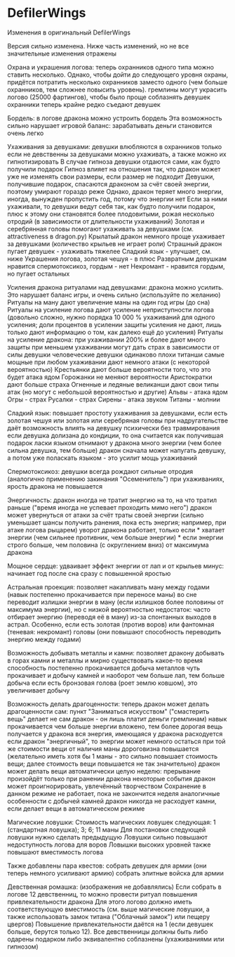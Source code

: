 # DefilerWings

Изменения в оригинальный DefilerWings

Версия сильно изменена. Ниже часть изменений, но не все значительные изменения отражены

Охрана и украшения логова:
    теперь охранников одного типа можно ставить несколько. Однако, чтобы дойти до следующего уровня охраны, придётся потратить несколько охранников заместо одного (чем больше охранников, тем сложнее повысить уровень).
    гремлины могут украсить логово (25000 фартингов), чтобы было проще соблазнять девушек
    охранники теперь крайне редко съедают девушек

Бордель:
    в логове дракона можно устроить бордель
        Эта возможность сильно нарушает игровой баланс: зарабатывать деньги становится очень легко

Ухаживания за девушками:
    девушки влюбляются в охранников только если не девственны
    за девушками можно ухаживать, а также можно их гипнотизировать
    В случае гипноза девушки отдаются сами, как будто получили подарок
    Гипноз влияет на отношения так, что дракон может уже не изменять свои размеры, если размер не подходит
    Девушки, получившие подарок, спасаются драконом за счёт своей энергии, поэтому умирают гораздо реже
        Однако, дракон теряет много энергии, иногда, вынужден пропустить год, потому что энергии нет
    Если за ними ухаживали, то девушки ведут себя так, как будто получили подарок,
        плюс к этому они становятся более плодовитыми, рожая несколько отродий
        (в зависимости от длительности ухаживаний)
    Золотая и серебрянная головы помогают ухаживать за девушками (см. attractiveness в dragon.py)
        Крылатый дракон немного проще ухаживает за девушками (количество крыльев не играет роли)
        Страшный дракон пугает девушек - ухаживать тяжелее
        Сладкий язык - улучшает, см. ниже
        Украшения логова, золотая чешуя - в плюс
        Развратным девушкам нравится спермотоксикоз, гордым - нет
        Некромант - нравится гордым, но пугает остальных

Усиления дракона ритуалами над девушками:
    дракона можно усилить. Это нарушает баланс игры, и очень сильно (используйте по желанию)
    Ритуалы на ману дают увеличение маны на один год игры (до сна)
    Ритуалы на усиление логова дают усиление неприступности логова (довольно сложно, нужно порядка 10 000 % ухаживаний для одного усиления; доли процентов в усилении защиты усиления не дают, лишь только дают информацию о том, как далеко ещё до усиления)
    Ритуалы на усиление дракона:
        при ухаживании 200% и более дают много защиты
        при меньшем ухаживании могут дать страх в зависимости от силы девушки
            человеческие девушки одинаково плохи
            титанши самые мощные
        при любом ухаживании дают немного атаки (с некоторой вероятностью)
            Крестьянки дают больше вероятности того, что это будет атака ядом
            Горожанки не меняют вероятности
            Аристократки дают больше страха
            Огненные и ледяные великанши дают свои типы атак (но могут с небольшой вероятностью и другие)
            Альвы   - атака ядом
            Огры    - страх
            Русалки - страх
            Сирены  - атака звуком
            Титаны  - молнии


Сладкий язык:
    повышает простоту ухаживания за девушками, если есть золотая чешуя или золотая или серебряная головы
    при надругательстве даёт возможность влиять на девушку психически без травмирования
    если девушка долизана до кондиции, то она считается как получившая подарок
    ласки языком отнимают у дракона много энергии (чем более сильна девушка, тем больше)
    дракон сначала может напугать девушку, а потом уже поласкать языком - это усилит мощь ухаживаний

Спермотоксикоз:
    девушки всегда рождают сильные отродия (аналогично применению закинания "Осеменитель")
    при ухаживаниях, ярость дракона не повышается

Энергичность:
    дракон иногда не тратит энергию на то, на что тратил раньше ("время иногда не успевает проходить мимо него")
    дракон может увернуться от атаки за счёт траты своей энергии (сильно уменьшает шансы получить ранения, пока есть энергия; например, при атаке логова рыцарем)
        уворот дракона работает, только если
            * хватает энергии (чем сильнее противник, чем больше энергии)
            * если энергии строго больше, чем половина (с округлением вниз) от максимума дракона



Мощное сердце:
    удваивает эффект энергии от лап и от крыльев
    минус: начинает год после сна сразу с повышенной яростью


Астральная проекция:
    позволяет накапливать ману между годами (навык постепенно прокачивается при переносе маны)
    во сне переводит излишки энергии в ману (если излишков более половины от максимума энергии), но с низкой вероятностью
    недостаток: часто отбирает энергию (переводя её в ману) из-за спонтанных выходов в астрал. Особенно, если есть золотая (против воров) или фантомная (теневая: некромант) головы (они повышают способность переводить энергию между годами)


Возможность добывать металлы и камни:
    позволяет дракону добывать в горах камни и металлы и мирно существовать какое-то время
    способность постепенно прокачивается
    добыча металлов чуть прокачивает и добычу камней и наоборот
    чем больше лап, тем больше добыча
    если есть бронзовая голова (роет землю ковшом), это увеличивает добычу


Возможность делать драгоценности:
    теперь дракон может делать драгоценности сам: пункт "Заниматься искусством"
        ("смастерить вещь" делает не сам дракон - он лишь платит деньги гремлинам)
    навык прокачивается
    чем больше энергии вложено, тем более дорогая вещь получается у дракона
    вся энергия, имеющаяся у дракона расходуется
        если дракон "энергичный", то энергии может немного остаться при той же стоимости вещи
    от наличия маны дороговизна повышается (желательно иметь хотя бы 1 маны - это сильно повышает стоимость вещи; далее стоимость вещи повышается не так значительно)
    дракон может делать вещи автоматически целую неделю: прерывание произойдёт только при ранении дракона
        некоторые события дракон может проигнорировать, увлечённый творчеством
            Сохранение в данном режиме не работает, пока не закончится неделя
        аналогичные особенности с добычей камней
        дракон никогда не расходует камни, если делает вещи в автоматическом режиме


Магические ловушки:
    Стоимость магических ловушек следующая:
        1 (стандартная ловушка); 3; 6; 11 маны
    Для постановки следующей ловушки нужно сделать предыдущую
    Ловушки сильно повышают недоступность логова для воров
    Ловышки высоких уровней также повышают вместимость логова

Также добавлены пара квестов:
    собрать девушек для армии (они теперь немного усиливают армию)
    собрать элитные войска для армии

Девственная ромашка: (изображения не добавлялись)
    Если собрать в логове 12 девственниц, то можно провести ритуал повышения привлекательности дракона
        Для этого логово должно иметь соответствующую вместимость (см. выше магические ловушки, а также использовать замок титана ("Облачный замок") или пещеру цвергов)
    Повышение привлекательности даётся на 1 (если девушек больше, берутся только 12).
    Все девственницы должны быть либо одарены подарком либо эквивалентно соблазнены (ухаживаниями или гипнозом)
